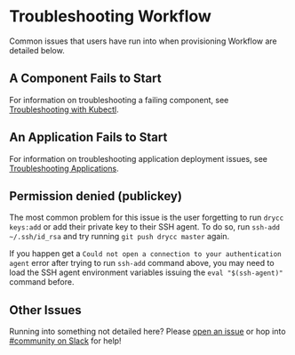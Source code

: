 # Troubleshooting Workflow

Common issues that users have run into when provisioning Workflow are detailed below.

## A Component Fails to Start

For information on troubleshooting a failing component, see
[Troubleshooting with Kubectl][kubectl].

## An Application Fails to Start

For information on troubleshooting application deployment issues, see
[Troubleshooting Applications][troubleshooting-app].


## Permission denied (publickey)

The most common problem for this issue is the user forgetting to run `drycc keys:add` or add their
private key to their SSH agent. To do so, run `ssh-add ~/.ssh/id_rsa` and try running
`git push drycc master` again.

If you happen get a `Could not open a connection to your authentication agent` 
error after trying to run `ssh-add` command above, you may need to load the SSH
agent environment variables issuing the `eval "$(ssh-agent)"` command before.

## Other Issues

Running into something not detailed here? Please [open an issue][issue] or hop into
[#community on Slack][slack] for help!

[kubectl]: kubectl.md
[issue]: https://github.com/drycc/workflow/issues/new
[slack]: http://slack.drycc.cc/
[troubleshooting-app]: applications.md
